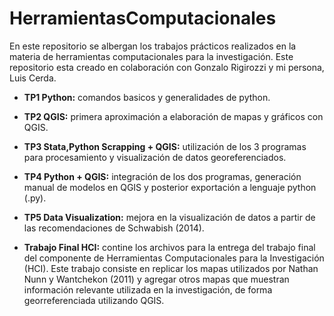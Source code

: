# HerramientasComputacionales
En este repositorio se albergan los trabajos prácticos realizados en la materia de herramientas computacionales para la investigación.
Este repositorio esta creado en colaboración con Gonzalo Rigirozzi y mi persona, Luis Cerda. 

* **TP1️ Python:** comandos basicos y generalidades de python.

* **TP2 QGIS:** primera aproximación a elaboración de mapas y gráficos con QGIS.

* **TP3 Stata,Python Scrapping + QGIS:** utilización de los 3 programas para procesamiento y visualización de datos georeferenciados.

* **TP4️ Python + QGIS:** integración de los dos programas, generación manual de modelos en QGIS y posterior exportación a lenguaje python (.py).

* **TP5️ Data Visualization:** mejora en la visualización de datos a partir de las recomendaciones de Schwabish (2014).

* **Trabajo Final HCI:** contine los archivos para la entrega del trabajo final del componente de Herramientas Computacionales para la Investigación (HCI). Este trabajo consiste en replicar los mapas utilizados por Nathan Nunn y Wantchekon (2011) y agregar otros mapas que muestran información relevante utilizada en la investigación, de forma georreferenciada utilizando QGIS.
